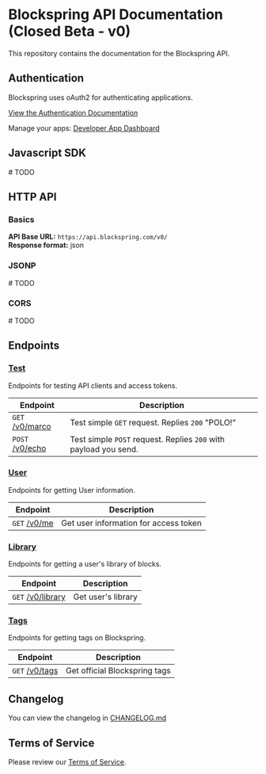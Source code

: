 # Blockspring API Documentation (Closed Beta - v0)

This repository contains the documentation for the Blockspring API.

## Authentication

Blockspring uses oAuth2 for authenticating applications.

[View the Authentication Documentation](https://github.com/blockspring/blockspring-api/blob/master/authentication.md)

Manage your apps: [Developer App Dashboard](https://auth.blockspring.com/oauth/applications)

## Javascript SDK

\# TODO

## HTTP API

### Basics

__API Base URL:__ `https://api.blockspring.com/v0/`  
__Response format:__ json

### JSONP

\# TODO

### CORS

\# TODO

## Endpoints

### [Test](https://github.com/blockspring/blockspring-api/blob/master/v0/test.md)

Endpoints for testing API clients and access tokens.

| Endpoint | Description |
| --- | --- |
| `GET` [/v0/marco](/v0/test.md#marco) | Test simple `GET` request. Replies `200` "POLO!" |
| `POST` [/v0/echo](/v0/test.md#echo) | Test simple `POST` request. Replies `200` with payload you send. |

### [User](/v0/user.md#user)

Endpoints for getting User information.

| Endpoint | Description |
| --- | --- |
| `GET` [/v0/me](/v0/user.md#get-user-info) | Get user information for access token |

### [Library](/v0/library.md)

Endpoints for getting a user's library of blocks.

| Endpoint | Description |
| --- | --- |
| `GET` [/v0/library](/v0/library.md#library) | Get user's library |

### [Tags](/v0/tags.md)

Endpoints for getting tags on Blockspring.

| Endpoint | Description |
| --- | --- |
| `GET` [/v0/tags](/v0/tags.md#tags) | Get official Blockspring tags |

## Changelog

You can view the changelog in [CHANGELOG.md](/CHANGELOG.md)


## Terms of Service

Please review our [Terms of Service](https://www.blockspring.com/about/tos).
